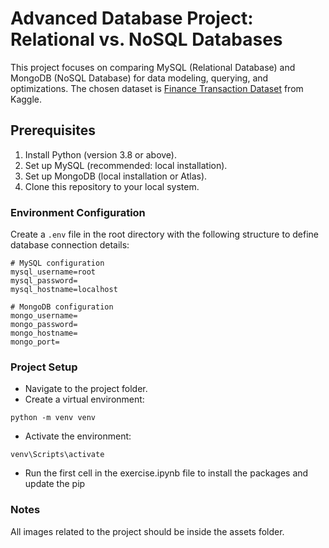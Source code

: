 # Advanced Database Project: Relational vs. NoSQL Databases

This project focuses on comparing MySQL (Relational Database) and MongoDB (NoSQL Database) for data modeling, querying, and optimizations. The chosen dataset is [Finance Transaction Dataset](https://www.kaggle.com/datasets/computingvictor/transactions-fraud-datasets?select=transactions_data.csv) from Kaggle.

## Prerequisites

1. Install Python (version 3.8 or above).
2. Set up MySQL (recommended: local installation).
3. Set up MongoDB (local installation or Atlas).
4. Clone this repository to your local system.

### Environment Configuration

Create a `.env` file in the root directory with the following structure to define database connection details:

```plaintext
# MySQL configuration
mysql_username=root
mysql_password=
mysql_hostname=localhost

# MongoDB configuration
mongo_username=
mongo_password=
mongo_hostname=
mongo_port=
```

### Project Setup

* Navigate to the project folder.
* Create a virtual environment:
```plaintext
python -m venv venv
```
* Activate the environment:
```plaintext
venv\Scripts\activate
```
* Run the first cell in the exercise.ipynb file to install the packages and update the pip 

### Notes

All images related to the project should be inside the assets folder.
